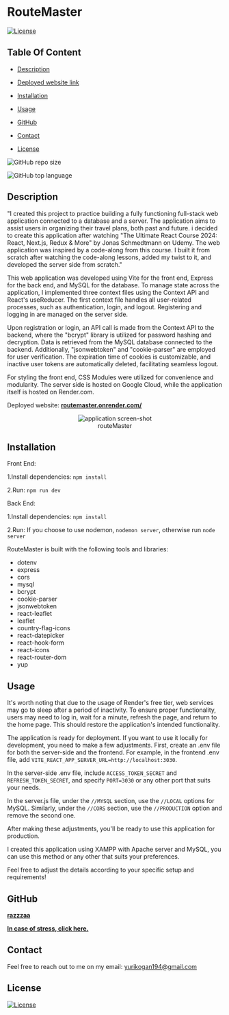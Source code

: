 # RouteMaster

[![License](https://img.shields.io/static/v1?label=License&message=ISC&color=blue&?style=plastic&logo=appveyor)](https://opensource.org/license/ISC)

## Table Of Content

- [Description](#description)
- [Deployed website link](#deployedWebsite)
- [Installation](#installation)
- [Usage](#usage)

- [GitHub](#github)
- [Contact](#contact)
- [License](#license)

![GitHub repo size](https://img.shields.io/github/repo-size/razzzaa/routeMaster?style=plastic)

![GitHub top language](https://img.shields.io/github/languages/top/razzzaa/routeMaster?style=plastic)

## Description

"I created this project to practice building a fully functioning full-stack web application connected to a database and a server. The application aims to assist users in organizing their travel plans, both past and future. i decided to create this application after watching "The Ultimate React Course 2024: React, Next.js, Redux & More" by Jonas Schmedtmann on Udemy. The web application was inspired by a code-along from this course. I built it from scratch after watching the code-along lessons, added my twist to it, and developed the server side from scratch."

This web application was developed using Vite for the front end, Express for the back end, and MySQL for the database. To manage state across the application, I implemented three context files using the Context API and React's useReducer. The first context file handles all user-related processes, such as authentication, login, and logout. Registering and logging in are managed on the server side.

Upon registration or login, an API call is made from the Context API to the backend, where the "bcrypt" library is utilized for password hashing and decryption. Data is retrieved from the MySQL database connected to the backend. Additionally, "jsonwebtoken" and "cookie-parser" are employed for user verification. The expiration time of cookies is customizable, and inactive user tokens are automatically deleted, facilitating seamless logout.

For styling the front end, CSS Modules were utilized for convenience and modularity. The server side is hosted on Google Cloud, while the application itself is hosted on Render.com.

<p>Deployed website: <strong><a href="routemaster.onrender.com">routemaster.onrender.com/</a></strong>

<p align="center">
  <img alt="application screen-shot" [Screenshot] src="routeScreen.png"><br>
routeMaster
</p>

## Installation

Front End:

1.Install dependencies:
`npm install`

2.Run:
`npm run dev`

Back End:

1.Install dependencies:
`npm install`

2.Run:
If you choose to use nodemon, `nodemon server`, otherwise run `node server`

RouteMaster is built with the following tools and libraries: <ul><li>dotenv</li> <li>express</li> <li>cors</li> <li>mysql</li> <li>bcrypt</li> <li>cookie-parser</li> <li>jsonwebtoken</li> <li>react-leaflet</li> <li>leaflet</li> <li>country-flag-icons</li> <li>react-datepicker</li> <li>react-hook-form</li> <li>react-icons</li> <li>react-router-dom</li> <li>yup</li></ul>

## Usage

It's worth noting that due to the usage of Render's free tier, web services may go to sleep after a period of inactivity. To ensure proper functionality, users may need to log in, wait for a minute, refresh the page, and return to the home page. This should restore the application's intended functionality.

The application is ready for deployment. If you want to use it locally for development, you need to make a few adjustments. First, create an .env file for both the server-side and the frontend. For example, in the frontend .env file, add `VITE_REACT_APP_SERVER_URL=http://localhost:3030`.

In the server-side .env file, include `ACCESS_TOKEN_SECRET` and `REFRESH_TOKEN_SECRET`, and specify `PORT=3030` or any other port that suits your needs.

In the server.js file, under the `//MYSQL` section, use the `//LOCAL` options for MySQL. Similarly, under the `//CORS` section, use the `//PRODUCTION` option and remove the second one.

After making these adjustments, you'll be ready to use this application for production.

I created this application using XAMPP with Apache server and MySQL, you can use this method or any other that suits your preferences.

Feel free to adjust the details according to your specific setup and requirements!

## GitHub

<a href="https://github.com/razzzaa"><strong>razzzaa</a></strong>

<p><strong><a href="https://www.youtube.com/watch?v=K22_5LBuB9Y&ab_channel=MacMiller">In case of stress, click here.</a></strong></p>

## Contact

Feel free to reach out to me on my email:
yurikogan194@gmail.com

## License

[![License](https://img.shields.io/static/v1?label=Licence&message=ISC&color=blue)](https://opensource.org/license/ISC)
